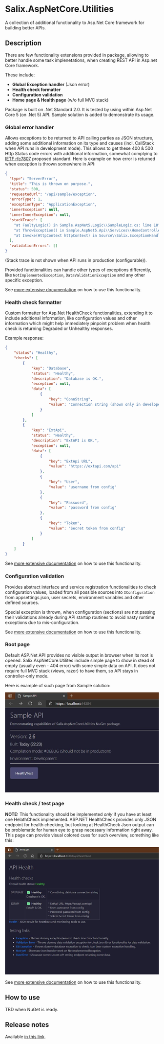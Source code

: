 # Salix.AspNetCore.Utilities
A collection of additional functionality to Asp.Net Core framework for building better APIs.

## Description

There are few functionality extensions provided in package, allowing to better handle some task implenetations, when creating REST API in Asp.net Core framework.

These include:

* **Global Exception handler** (Json error) 
* **Health check formatter**
* **Configuration validation**
* **Home page & Health page** (w/o full MVC stack)

Package is built on .Net Standard 2.0. It is tested by using within Asp.Net Core 5 (on .Net 5) API. Sample solution is added to demonstrate its usage.

### Global error handler

Allows exceptions to be returned to API calling parties as JSON structure, adding some additional information on its type and causes (incl. CallStack when API runs in development mode). This allows to get these 400 & 500 Http Status code errors with additional information, somewhat complying to [IETF rfc7807](https://tools.ietf.org/html/rfc7807) proposed standard. Here is example on how error is returned when exception is thrown somewhere in API:
```json
{
  "type": "ServerError",
  "title": "This is thrown on purpose.",
  "status": 500,
  "requestedUrl": "/api/sample/exception",
  "errorType": 1,
  "exceptionType": "ApplicationException",
  "innerException": null,
  "innerInnerException": null,
  "stackTrace": [
    "at FaultyLogic() in Sample.AspNet5.Logic\\SampleLogic.cs: line 18",
    "at ThrowException() in Sample.AspNet5.Api\\Services\\HomeController.cs: line 110",
    "at Invoke(HttpContext httpContext) in Source\\Salix.ExceptionHandling\\ApiJsonExceptionMiddleware.cs: line 56"
  ],
  "validationErrors": []
}
```
(Stack trace is not shown when API runs in production (configurable)).

Provided functionalities can handle other types of exceptions differently, like `NotImplementedException`, `DataValidationException` and any other specific exception.

See [more extensive documentation](Documentation/GlobalErrorHandler.md) on how to use this functionality.


### Health check formatter
Custom formatter for Asp.Net HealthCheck functionalities, extending it to include additional information, like configuration values and other information which might help immediately pinpoint problem when health check is returning Degraded or Unhealthy responses. 

Example response:

```json
{
    "status": "Healthy",
    "checks": [
        {
            "key": "Database",
            "status": "Healthy",
            "description": "Database is OK.",
            "exception": null,
            "data": [
                {
                    "key": "ConnString",
                    "value": "Connection string (shown only in developer mode)"
                }
            ]
        },
        {
            "key": "ExtApi",
            "status": "Healthy",
            "description": "ExtAPI is OK.",
            "exception": null,
            "data": [
                {
                    "key": "ExtApi URL",
                    "value": "https://extapi.com/api"
                },
                {
                    "key": "User",
                    "value": "username from config"
                },
                {
                    "key": "Password",
                    "value": "password from config"
                },
                {
                    "key": "Token",
                    "value": "Secret token from config"
                }
            ]
        }
    ]
}
```

See [more extensive documentation](Documentation/HealthCheckFormatter.md) on how to use this functionality.

### Configuration validation

Provides abstract interface and service registration functionalities to check configuration values, loaded from all possible sources into `IConfiguration` from appsettings.json, user secrets, environment variables and other defined sources.

Special exception is thrown, when configuration (sections) are not passing their validations already during API startup routines to avoid nasty runtime exceptions due to mis-configuration.

See [more extensive documentation](Documentation/ConfiogurationValidation.md) on how to use this functionality.

### Root page

Default ASP.Net API provides no visible output in browser when its root is opened. Salix.AspNetCore.Utilites include simple page to show in stead of empty (usually even - 404 error) with some simple data on API. It does not require full MVC stack (views, razor) to have them, so API stays in controller-only mode.

Here is example of such page from Sample solution:

![Root page example](Documentation/root-page.JPG)


### Health check / test page

**NOTE:** This functionality should be implemented *only* if you have at least one HelathCheck implemented.
ASP.NET HealthCheck provides only JSON endpoint for health checking, but looking at HealthCheck Json output can be problematic for human eye to grasp necessary information right away. This page can provide visual colored cues for such overview, something like this:

![Health check and testing page](Documentation/health-check-page.JPG)

See [more extensive documentation](Documentation/Pages.md) on how to use this functionality.


## How to use

TBD when NuGet is ready.

## Release notes
Available [in this link](Documentation/ReleaseNotes.md).